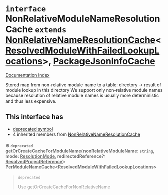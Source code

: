 # `interface` NonRelativeModuleNameResolutionCache `extends` [NonRelativeNameResolutionCache](../interface.NonRelativeNameResolutionCache/README.md)\<[ResolvedModuleWithFailedLookupLocations](../interface.ResolvedModuleWithFailedLookupLocations/README.md)>, [PackageJsonInfoCache](../interface.PackageJsonInfoCache/README.md)

[Documentation Index](../README.md)

Stored map from non-relative module name to a table: directory -> result of module lookup in this directory
We support only non-relative module names because resolution of relative module names is usually more deterministic and thus less expensive.

## This interface has

- [deprecated symbol](#-deprecated-getorcreatecacheformodulenamenonrelativemodulename-string-mode-resolutionmode-redirectedreference-resolvedprojectreference-permodulenamecacheresolvedmodulewithfailedlookuplocations)
- 4 inherited members from [NonRelativeNameResolutionCache](../interface.NonRelativeNameResolutionCache/README.md)


<div style="opacity:0.6">

#### ⚙ `deprecated` getOrCreateCacheForModuleName(nonRelativeModuleName: `string`, mode: [ResolutionMode](../type.ResolutionMode/README.md), redirectedReference?: [ResolvedProjectReference](../interface.ResolvedProjectReference/README.md)): [PerModuleNameCache](../interface.PerNonRelativeNameCache/README.md)\<[ResolvedModuleWithFailedLookupLocations](../interface.ResolvedModuleWithFailedLookupLocations/README.md)>

> `deprecated`
> 
> Use getOrCreateCacheForNonRelativeName



</div>

